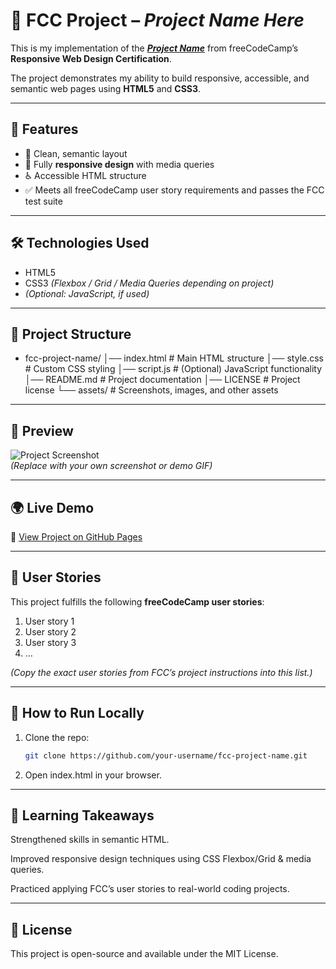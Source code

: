 # 📘 FCC Project – *Project Name Here*  

This is my implementation of the **[*Project Name*](https://www.freecodecamp.org/learn/)** from freeCodeCamp’s **Responsive Web Design Certification**.  

The project demonstrates my ability to build responsive, accessible, and semantic web pages using **HTML5** and **CSS3**.  

---

## 🚀 Features  

- 🎨 Clean, semantic layout  
- 📱 Fully **responsive design** with media queries  
- ♿ Accessible HTML structure  
- ✅ Meets all freeCodeCamp user story requirements and passes the FCC test suite  

---

## 🛠️ Technologies Used  

- HTML5  
- CSS3 *(Flexbox / Grid / Media Queries depending on project)*  
- *(Optional: JavaScript, if used)*  

---

## 📂 Project Structure 
- fcc-project-name/
│── index.html     # Main HTML structure
│── style.css      # Custom CSS styling
│── script.js      # (Optional) JavaScript functionality
│── README.md      # Project documentation
│── LICENSE        # Project license
└── assets/        # Screenshots, images, and other assets
---

## 📸 Preview  

![Project Screenshot](./assets/screenshot.png)  
*(Replace with your own screenshot or demo GIF)*  

---

## 🌍 Live Demo  

🔗 [View Project on GitHub Pages](https://your-username.github.io/fcc-project-name/)  

---

## 📑 User Stories  

This project fulfills the following **freeCodeCamp user stories**:  

1. User story 1  
2. User story 2  
3. User story 3  
4. …  

*(Copy the exact user stories from FCC’s project instructions into this list.)*  

---

## 📌 How to Run Locally  

1. Clone the repo:  
   ```bash
   git clone https://github.com/your-username/fcc-project-name.git

2. Open index.html in your browser.

---

## 🎯 Learning Takeaways

Strengthened skills in semantic HTML.

Improved responsive design techniques using CSS Flexbox/Grid & media queries.

Practiced applying FCC’s user stories to real-world coding projects.


---

## 📝 License

This project is open-source and available under the MIT License.
